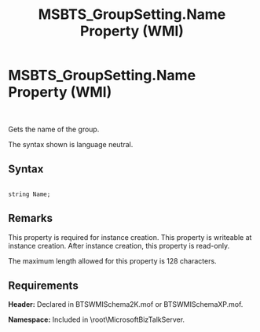 ﻿---
title: MSBTS_GroupSetting.Name Property (WMI)
TOCTitle: MSBTS_GroupSetting.Name Property (WMI)
ms:assetid: acd97a5e-487e-443b-b0e9-e3e0c7b1ecf2
ms:mtpsurl: https://msdn.microsoft.com/en-us/library/Aa578036(v=BTS.80)
ms:contentKeyID: 51530479
ms.date: 08/30/2017
mtps_version: v=BTS.80
---

# MSBTS\_GroupSetting.Name Property (WMI)

 

Gets the name of the group.

The syntax shown is language neutral.

## Syntax

``` 
  
string Name;  
```

## Remarks

This property is required for instance creation. This property is writeable at instance creation. After instance creation, this property is read-only.

The maximum length allowed for this property is 128 characters.

## Requirements

**Header:** Declared in BTSWMISchema2K.mof or BTSWMISchemaXP.mof.

**Namespace:** Included in \\root\\MicrosoftBizTalkServer.

